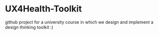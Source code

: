 # UX4Health-Toolkit
github project for a university course in which we design and implement a design thinking toolkit :)
